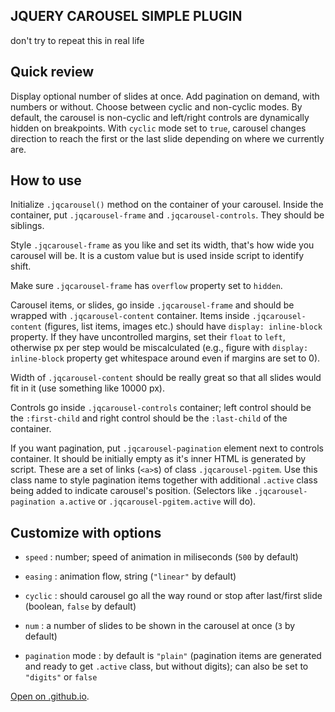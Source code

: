 
## JQUERY CAROUSEL SIMPLE PLUGIN
don't try to repeat this in real life

## Quick review

Display optional number of slides at once. Add pagination on demand, with numbers or without. Choose between cyclic and non-cyclic modes. By default, the carousel is non-cyclic and left/right controls are dynamically hidden on breakpoints. With `cyclic` mode set to `true`, carousel changes direction to reach the first or the last slide depending on where we currently are.

## How to use

Initialize `.jqcarousel()` method on the container of your carousel. Inside the container, put `.jqcarousel-frame` and `.jqcarousel-controls`. They should be siblings.

Style `.jqcarousel-frame` as you like and set its width, that's how wide you carousel will be. It is a custom value but is used inside script to identify shift.

Make sure `.jqcarousel-frame` has `overflow` property set to `hidden`.

Carousel items, or slides, go inside `.jqcarousel-frame` and should be wrapped with `.jqcarousel-content` container. Items inside `.jqcarousel-content` (figures, list items, images etc.) should have `display: inline-block` property. If they have uncontrolled margins, set their `float` to `left`, otherwise px per step would be miscalculated (e.g., figure with `display: inline-block` property get whitespace around even if margins are set to 0).

Width of `.jqcarousel-content` should be really great so that all slides would fit in it (use something like 10000 px).

Controls go inside `.jqcarousel-controls` container; left control should be the `:first-child` and right control should be the `:last-child` of the container.

If you want pagination, put `.jqcarousel-pagination` element next to controls container. It should be initially empty as it's inner HTML is generated by script. These are a set of links (`<a>`s) of class `.jqcarousel-pgitem`. Use this class name to style pagination items together with additional `.active` class being added to indicate carousel's position. (Selectors like `.jqcarousel-pagination a.active` or `.jqcarousel-pgitem.active` will do).

## Customize with options

- `speed` : number; speed of animation in miliseconds (`500` by default)

- `easing` : animation flow, string (`"linear"` by default)

- `cyclic` : should carousel go all the way round or stop after last/first slide (boolean, `false` by default)

- `num` : a number of slides to be shown in the carousel at once (`3` by default)

- `pagination` mode : by default is `"plain"` (pagination items are generated and ready to get `.active` class, but without digits); can also be set to `"digits"` or `false`

[Open on .github.io](https://nata25.github.io/JS_11-12_carousel/).
